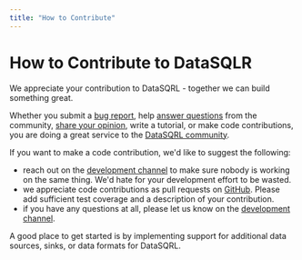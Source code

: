 ```yaml
---
title: "How to Contribute"
---
```


# How to Contribute to DataSQLR

We appreciate your contribution to DataSQRL - together we can build something great.

Whether you submit a [bug report](https://github.com/DataSQRL/sqrl/issues), help [answer questions](https://stackoverflow.com/questions/tagged/datasqrl) from the community, [share your opinion](https://discord.gg/vYyREMNRmh), write a tutorial, or make code contributions, you are doing a great service to the [DataSQRL community](/community).

If you want to make a code contribution, we'd like to suggest the following:
* reach out on the [development channel](https://discord.gg/49AnhVY2w9) to make sure nobody is working on the same thing. We'd hate for your development effort to be wasted.
* we appreciate code contributions as pull requests on [GitHub](https://github.com/DataSQRL/sqrl). Please add sufficient test coverage and a description of your contribution.
* if you have any questions at all, please let us know on the [development channel](https://discord.gg/49AnhVY2w9).

A good place to get started is by implementing support for additional data sources, sinks, or data formats for DataSQRL.